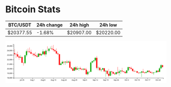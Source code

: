 # Bitcoin Stats

BTC/USDT|24h change|24h high|24h low|
|---|---|---|---|
|$20377.55|-1.68%|$20907.00|$20220.00|

<img src="./chart.svg">
